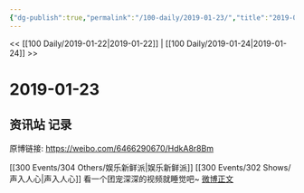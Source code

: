 ```yaml
---
{"dg-publish":true,"permalink":"/100-daily/2019-01-23/","title":"2019-01-23"}
---
```



<< [[100 Daily/2019-01-22\|2019-01-22]] | [[100 Daily/2019-01-24\|2019-01-24]] >>

# 2019-01-23

## 资讯站 记录

原博链接: https://weibo.com/6466290670/HdkA8r8Bm

[[300 Events/304 Others/娱乐新鲜派\|娱乐新鲜派]] [[300 Events/302 Shows/声入人心\|声入人心]]
看一个团宠深深的视频就睡觉吧~
[微博正文](https://weibo.com/detail/4331628102680482)
